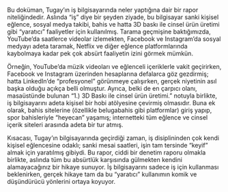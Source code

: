 Bu doküman, Tugay’ın iş bilgisayarında neler yaptığına dair bir rapor niteliğindedir. Aslında “iş” diye bir şeyden ziyade, bu bilgisayar sanki kişisel eğlence, sosyal medya takibi, bahis ve hatta 3D baskı ile cinsel ürün üretimi gibi “yaratıcı” faaliyetler için kullanılmış. Tarama geçmişine baktığımızda, YouTube’da saatlerce videolar izlemekten, Facebook ve Instagram’da sosyal medyayı adeta taramak, Netflix ve diğer eğlence platformlarında kaybolmaya kadar pek çok absürt faaliyetin izini görmek mümkün.

Örneğin, YouTube’da müzik videoları ve eğlenceli içeriklerle vakit geçirirken, Facebook ve Instagram üzerinden hesaplarına defalarca göz gezdirmiş; hatta LinkedIn’de “profesyonel” görünmeye çalışırken, gerçek niyetinin asıl başka olduğu açıkça belli olmuştur. Ayrıca, belki de en çarpıcı olanı, masaüstünde bulunan “1.) 3D Baskı ile cinsel ürün üretimi.” notuyla birlikte, iş bilgisayarını adeta kişisel bir hobi atölyesine çevirmiş olmasıdır. Buna ek olarak, bahis sitelerine (özellikle belugabahis gibi platformlar) giriş yapıp, spor bahisleriyle “heyecan” yaşamış; internetteki tüm eğlence ve cinsel içerik siteleri arasında adeta bir tur atmış.

Kısacası, Tugay’ın bilgisayarında geçirdiği zaman, iş disiplininden çok kendi kişisel eğlencesine odaklı; sanki mesai saatleri, işin tam tersinde “keyif” almak için yaratılmış gibiydi. Bu rapor, ciddi bir denetim raporu olmakla birlikte, aslında tüm bu absürtlük karşısında gülmekten kendini alamayacağınız bir hikaye sunuyor. İş bilgisayarını sadece iş için kullanması beklenirken, gerçek hikaye tam da bu “yaratıcı” kullanımın komik ve düşündürücü yönlerini ortaya koyuyor.
